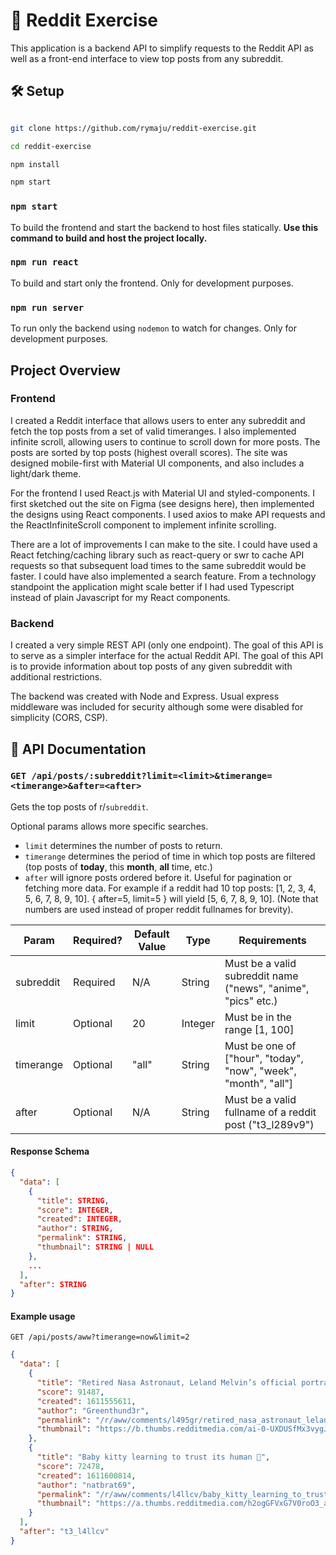 # 🚀 Reddit Exercise

This application is a backend API to simplify requests to the Reddit API as well as a front-end interface to view top posts from any subreddit.

## 🛠️ Setup

```sh

git clone https://github.com/rymaju/reddit-exercise.git

cd reddit-exercise

npm install

npm start

```



### `npm start`
To build the frontend and start the backend to host files statically. **Use this command to build and host the project locally.**

### `npm run react`
To build and start only the frontend. Only for development purposes.

### `npm run server` 
To run only the backend using `nodemon` to watch for changes. Only for development purposes.

## Project Overview

### Frontend

I created a Reddit interface that allows users to enter any subreddit and fetch the top posts from a set of valid timeranges. I also implemented infinite scroll, allowing users to continue to scroll down for more posts. The posts are sorted by top posts (highest overall scores). The site was designed mobile-first with Material UI components, and also includes a light/dark theme.

For the frontend I used React.js with Material UI and styled-components. I first sketched out the site on Figma (see designs here), then implemented the designs using React components. I used axios to make API requests and the ReactInfiniteScroll component to implement infinite scrolling.

There are a lot of improvements I can make to the site. I could have used a React fetching/caching library such as react-query or swr to cache API requests so that subsequent load times to the same subreddit would be faster. I could have also implemented a search feature. From a technology standpoint the application might scale better if I had used Typescript instead of plain Javascript for my React components.

### Backend

I created a very simple REST API (only one endpoint). The goal of this API is to serve as a simpler interface for the actual Reddit API. The goal of this API is to provide information about top posts of any given subreddit with additional restrictions.

The backend was created with Node and Express. Usual express middleware was included for security although some were disabled for simplicity (CORS, CSP).

## 📜 API Documentation

### `GET /api/posts/:subreddit?limit=<limit>&timerange=<timerange>&after=<after>`

Gets the top posts of r/`subreddit`.

Optional params allows more specific searches.

- `limit` determines the number of posts to return.
- `timerange` determines the period of time in which top posts are filtered (top posts of **today**, this **month**, **all** time, etc.)
- `after` will ignore posts ordered before it. Useful for pagination or fetching more data. For example if a reddit had 10 top posts: [1, 2, 3, 4, 5, 6, 7, 8, 9, 10]. { after=5, limit=5 } will yield [5, 6, 7, 8, 9, 10]. (Note that numbers are used instead of proper reddit fullnames for brevity).

| Param     | Required? | Default Value | Type    | Requirements                                                    |
|-----------|-----------|---------------|---------|-----------------------------------------------------------------|
| subreddit | Required  | N/A           | String  | Must be a valid subreddit name ("news", "anime", "pics" etc.)   |
| limit     | Optional  | 20            | Integer | Must be in the range [1, 100]                                   |
| timerange | Optional  | "all"         | String  | Must be one of ["hour", "today", "now", "week", "month", "all"] |
| after     | Optional  | N/A           | String  | Must be a valid fullname of a reddit post ("t3_l289v9")         |

#### Response Schema

```json
{
  "data": [
    {
      "title": STRING,
      "score": INTEGER,
      "created": INTEGER,
      "author": STRING,
      "permalink": STRING,
      "thumbnail": STRING | NULL
    },
    ...
  ],
  "after": STRING
}
```

#### Example usage

`GET /api/posts/aww?timerange=now&limit=2`

```json
{
  "data": [
    {
      "title": "Retired Nasa Astronaut, Leland Melvin’s official portrait",
      "score": 91487,
      "created": 1611555611,
      "author": "Greenthund3r",
      "permalink": "/r/aww/comments/l495gr/retired_nasa_astronaut_leland_melvins_official/",
      "thumbnail": "https://b.thumbs.redditmedia.com/ai-0-UXDUSfMx3vygJLRSyh29RaHhzjEpT8SpJoPCvA.jpg"
    },
    {
      "title": "Baby kitty learning to trust its human 🥰",
      "score": 72478,
      "created": 1611600814,
      "author": "natbrat69",
      "permalink": "/r/aww/comments/l4llcv/baby_kitty_learning_to_trust_its_human/",
      "thumbnail": "https://a.thumbs.redditmedia.com/h2ogGFVxG7V0roO3_aFXu8TcFIZUTGayedQx6i9Qdz4.jpg"
    }
  ],
  "after": "t3_l4llcv"
}
```
